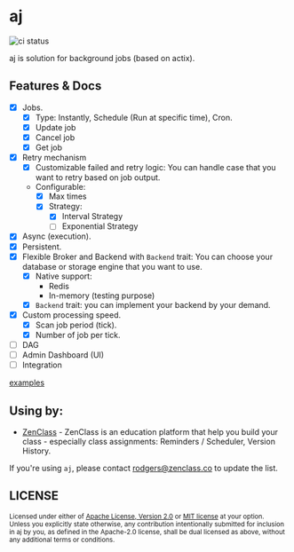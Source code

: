 # aj 
![ci status](https://github.com/cptrodgers/aj/actions/workflows/test-and-build.yml/badge.svg)

aj is solution for background jobs (based on actix).

## Features & Docs

- [x] Jobs.
  - [x] Type: Instantly, Schedule (Run at specific time), Cron.
  - [x] Update job
  - [x] Cancel job
  - [x] Get job
- [x] Retry mechanism
  - [x] Customizable failed and retry logic: You can handle case that you want to retry based on job output.
  - Configurable:
    - [x] Max times
    - [x] Strategy:
      - [x] Interval Strategy
      - [ ] Exponential Strategy
- [x] Async (execution).
- [x] Persistent.
- [x] Flexible Broker and Backend with `Backend` trait: You can choose your database or storage engine that you want to use.
  - [x] Native support: 
    - Redis
    - In-memory (testing purpose)
  - [x] `Backend` trait: you can implement your backend by your demand.
- [x] Custom processing speed.
  - [x] Scan job period (tick).
  - [x] Number of job per tick.
- [ ] DAG
- [ ] Admin Dashboard (UI)
- [ ] Integration

[examples](https://github.com/zenclasshq/aj/tree/master/examples)

## Using by:

- [ZenClass](https://zenclass.co) - ZenClass is an education platform that help you build your class - especially class assignments: Reminders /  Scheduler, Version History.

If you're using `aj`, please contact rodgers@zenclass.co to update the list.

## LICENSE

<sup>
Licensed under either of <a href="LICENSE-APACHE">Apache License, Version
2.0</a> or <a href="LICENSE-MIT">MIT license</a> at your option.
</sup>

<br>

<sub>
Unless you explicitly state otherwise, any contribution intentionally submitted
for inclusion in aj by you, as defined in the Apache-2.0 license, shall be
dual licensed as above, without any additional terms or conditions.
</sub>
